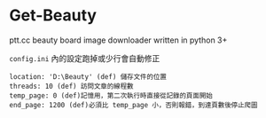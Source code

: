 # Get-Beauty
ptt.cc beauty board image downloader written in python 3+

`config.ini` 內的設定跑掉或少行會自動修正  
```
location: 'D:\Beauty' (def) 儲存文件的位置  
threads: 10 (def) 訪問文章的線程數  
temp_page: 0 (def)記憶用，第二次執行時直接從記錄的頁面開始  
end_page: 1200 (def)必須比 temp_page 小，否則報錯，到達頁數後停止爬圖  
```
